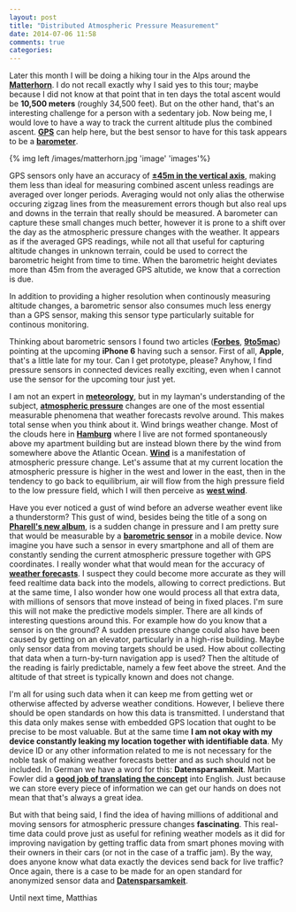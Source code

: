 ```yaml
---
layout: post
title: "Distributed Atmospheric Pressure Measurement"
date: 2014-07-06 11:58
comments: true
categories: 
---
```

Later this month I will be doing a hiking tour in the Alps around the **[Matterhorn](http://en.wikipedia.org/wiki/Matterhorn)**. I do not recall exactly why I said yes to this tour; maybe because I did not know at that point that in ten days the total ascent would be **10,500 meters** (roughly 34,500 feet). But on the other hand, that's an interesting challenge for a person with a sedentary job.
Now being me, I would love to have a way to track the current altitude plus the combined ascent. **[GPS](http://en.wikipedia.org/wiki/Global_Positioning_System)** can help here, but the best sensor to have for this task appears to be a **[barometer](http://en.wikipedia.org/wiki/Barometer)**. 

<!-- more -->

{% img left /images/matterhorn.jpg 'image' 'images'%}

GPS sensors only have an accuracy of **[±45m in the vertical axis](http://www.xcmag.com/2011/07/gps-versus-barometric-altitude-the-definitive-answer/)**, making them less than ideal for measuring combined ascent unless readings are averaged over longer periods. Averaging would not only alias the otherwise occuring zigzag lines from the measurement errors though but also real ups and downs in the terrain that really should be measured. A barometer can capture these small changes much better, however it is prone to a shift over the day as the atmospheric pressure changes with the weather. It appears as if the averaged GPS readings, while not all that useful for capturing altitude changes in unknown terrain, could be used to correct the barometric height from time to time. When the barometric height deviates more than 45m from the averaged GPS altutide, we know that a correction is due.

In addition to providing a higher resolution when continously measuring altitude changes, a barometric sensor also consumes much less energy than a GPS sensor, making this sensor type particularly suitable for continous monitoring.

Thinking about barometric sensors I found two articles (**[Forbes](http://www.forbes.com/sites/gordonkelly/2014/06/19/iphone-6-likely-to-include-barometer-for-super-accurate-local-weather/)**, **[9to5mac](http://9to5mac.com/2014/06/18/iphone-6-likely-to-sport-barometer-air-pressure-sensors-to-measure-altitude-weather/)**) pointing at the upcoming **iPhone 6** having such a sensor. First of all, **Apple**, that's a little late for my tour. Can I get prototype, please? Anyhow, I find pressure sensors in connected devices really exciting, even when I cannot use the sensor for the upcoming tour just yet.

I am not an expert in **[meteorology](http://en.wikipedia.org/wiki/Meteorology)**, but in my layman's understanding of the subject, **[atmospheric pressure](http://en.wikipedia.org/wiki/Atmospheric_pressure)** changes are one of the most essential measurable phenomena that weather forecasts revolve around. This makes total sense when you think about it. Wind brings weather change. Most of the clouds here in **[Hamburg](http://en.wikipedia.org/wiki/Hamburg)** where I live are not formed spontaneously above my apartment building but are instead blown there by the wind from somewhere above the Atlantic Ocean. **[Wind](http://en.wikipedia.org/wiki/Wind)** is a manifestation of atmospheric pressure change. Let's assume that at my current location the atmospheric pressure is higher in the west and lower in the east, then in the tendency to go back to equilibrium, air will flow from the high pressure field to the low pressure field, which I will then perceive as **[west wind](http://en.wikipedia.org/wiki/West_wind)**. 

Have you ever noticed a gust of wind before an adverse weather event like a thunderstorm? This gust of wind, besides being the title of a song on **[Pharell's new album](https://itunes.apple.com/en/album/g-i-r-l/id823593445)**, is a sudden change in pressure and I am pretty sure that would be measurable by a **[barometric sensor](http://en.wikipedia.org/wiki/Pressure_sensor)** in a mobile device. Now imagine you have such a sensor in every smartphone and all of them are constantly sending the current atmospheric pressure together with GPS coordinates. I really wonder what that would mean for the accuracy of **[weather forecasts](http://en.wikipedia.org/wiki/Weather_forecasting)**. I suspect they could become more accurate as they will feed realtime data back into the models, allowing to correct predictions. But at the same time, I also wonder how one would process all that extra data, with millions of sensors that move instead of being in fixed places. I'm sure this will not make the predictive models simpler. There are all kinds of interesting questions around this. For example how do you know that a sensor is on the ground? A sudden pressure change could also have been caused by getting on an elevator, particularly in a high-rise building. Maybe only sensor data from moving targets should be used. How about collecting that data when a turn-by-turn navigation app is used? Then the altitude of the reading is fairly predictable, namely a few feet above the street. And the altitude of that street is typically known and does not change. 

I'm all for using such data when it can keep me from getting wet or otherwise affected by adverse weather conditions. However, I believe there should be open standards on how this data is transmitted. I understand that this data only makes sense with embedded GPS location that ought to be precise to be most valuable. But at the same time **I am not okay with my device constantly leaking my location together with identifiable data**. My device ID or any other information related to me is not necessary for the noble task of making weather forecasts better and as such should not be included. In German we have a word for this: **Datensparsamkeit**. Martin Fowler did a **[good job of translating the concept](http://martinfowler.com/bliki/Datensparsamkeit.html)** into English. Just because we can store every piece of information we can get our hands on does not mean that that's always a great idea.

But with that being said, I find the idea of having millions of additional and moving sensors for atmospheric pressure changes **fascinating**. This real-time data could prove just as useful for refining weather models as it did for improving navigation by getting traffic data from smart phones moving with their owners in their cars (or not in the case of a traffic jam). By the way, does anyone know what data exactly the devices send back for live traffic? Once again, there is a case to be made for an open standard for anonymized sensor data and **[Datensparsamkeit](http://martinfowler.com/bliki/Datensparsamkeit.html)**.

Until next time,
Matthias